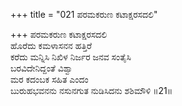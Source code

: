 +++
title = "021 ಪರಮಕರುಣ ಕಟಾಕ್ಷರಸದಲಿ"

+++
ಪರಮಕರುಣ ಕಟಾಕ್ಷರಸದಲಿ  
ಹೊರೆದು ಕಮಳಾಸನನ ಹತ್ತಿರೆ  
ಕರೆದು ಮನ್ನಿಸಿ ನಿಖಿಳ ನಿರ್ಜರ ಜನವ ಸಂತೈಸಿ  
ಬರವಿದೇನಿದ್ದಂತೆ ವಿಶ್ವಾ  
ಮರ ಕದಂಬಕ ಸಹಿತ ಎಂದಂ  
ಬುರುಹಭವನನು ನಸುನಗುತ ನುಡಿಸಿದನು ಶಶಿಮೌಳಿ      ॥21॥